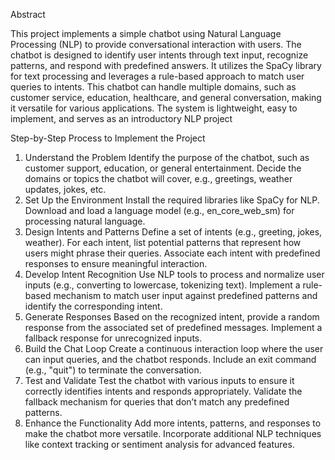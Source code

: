 Abstract

This project implements a simple chatbot using Natural Language Processing (NLP) to provide conversational interaction with users. The chatbot is designed to identify user intents through text input, recognize patterns, and respond with predefined answers. It utilizes the SpaCy library for text processing and leverages a rule-based approach to match user queries to intents. This chatbot can handle multiple domains, such as customer service, education, healthcare, and general conversation, making it versatile for various applications. The system is lightweight, easy to implement, and serves as an introductory NLP project

Step-by-Step Process to Implement the Project
1. Understand the Problem
Identify the purpose of the chatbot, such as customer support, education, or general entertainment.
Decide the domains or topics the chatbot will cover, e.g., greetings, weather updates, jokes, etc.
2. Set Up the Environment
Install the required libraries like SpaCy for NLP.
Download and load a language model (e.g., en_core_web_sm) for processing natural language.
3. Design Intents and Patterns
Define a set of intents (e.g., greeting, jokes, weather).
For each intent, list potential patterns that represent how users might phrase their queries.
Associate each intent with predefined responses to ensure meaningful interaction.
4. Develop Intent Recognition
Use NLP tools to process and normalize user inputs (e.g., converting to lowercase, tokenizing text).
Implement a rule-based mechanism to match user input against predefined patterns and identify the corresponding intent.
5. Generate Responses
Based on the recognized intent, provide a random response from the associated set of predefined messages.
Implement a fallback response for unrecognized inputs.
6. Build the Chat Loop
Create a continuous interaction loop where the user can input queries, and the chatbot responds.
Include an exit command (e.g., "quit") to terminate the conversation.
7. Test and Validate
Test the chatbot with various inputs to ensure it correctly identifies intents and responds appropriately.
Validate the fallback mechanism for queries that don’t match any predefined patterns.
8. Enhance the Functionality
Add more intents, patterns, and responses to make the chatbot more versatile.
Incorporate additional NLP techniques like context tracking or sentiment analysis for advanced features.
